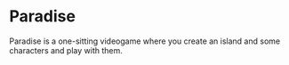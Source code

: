 # Paradise
Paradise is a one-sitting videogame where you create an island and some characters and play with them.
